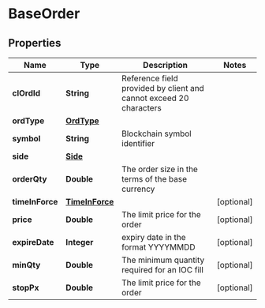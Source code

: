 

# BaseOrder

## Properties

Name | Type | Description | Notes
------------ | ------------- | ------------- | -------------
**clOrdId** | **String** | Reference field provided by client and cannot exceed 20 characters | 
**ordType** | [**OrdType**](OrdType.md) |  | 
**symbol** | **String** | Blockchain symbol identifier | 
**side** | [**Side**](Side.md) |  | 
**orderQty** | **Double** | The order size in the terms of the base currency | 
**timeInForce** | [**TimeInForce**](TimeInForce.md) |  |  [optional]
**price** | **Double** | The limit price for the order |  [optional]
**expireDate** | **Integer** | expiry date in the format YYYYMMDD |  [optional]
**minQty** | **Double** | The minimum quantity required for an IOC fill |  [optional]
**stopPx** | **Double** | The limit price for the order |  [optional]




